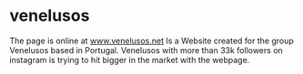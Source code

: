 # venelusos
The page is online at www.venelusos.net
Is a Website created for the group Venelusos based in Portugal. 
Venelusos with more than 33k followers on instagram is trying to hit bigger in the market with the webpage. 


